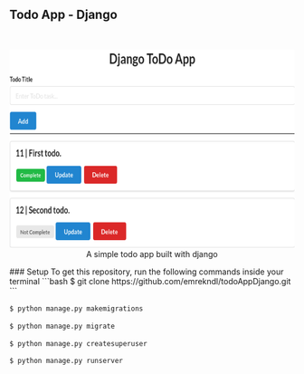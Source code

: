 ## Todo App - Django
<br />
<p align="center">
<img src="images/todoAppDjango.png"  height="350" width="650" >
<br />
A simple todo app built with django
</p>
### Setup
To get this repository, run the following commands inside your terminal
```bash
$ git clone https://github.com/emrekndl/todoAppDjango.git
```

```bash
$ python manage.py makemigrations
```

```bash
$ python manage.py migrate
```

```bash
$ python manage.py createsuperuser
```

```bash
$ python manage.py runserver
```
